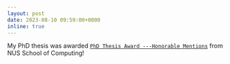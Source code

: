 ```yaml
---
layout: post
date: 2023-08-10 09:59:00+0800
inline: true
---
```


My PhD thesis was awarded [`PhD Thesis Award ---Honorable Mentions`](https://www.comp.nus.edu.sg/programmes/pg/awards/deans-research/) from NUS School of Computing!